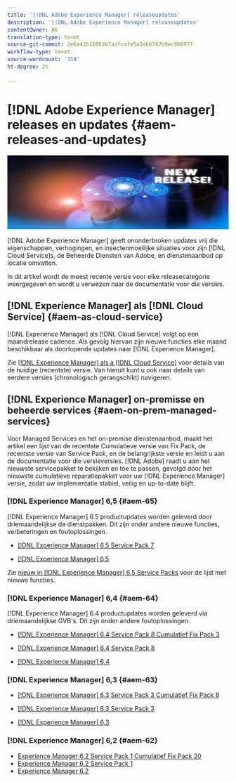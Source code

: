 ```yaml
---
title: '[!DNL Adobe Experience Manager] releaseupdates'
description: '[!DNL Adobe Experience Manager] releaseupdates'
contentOwner: AK
translation-type: tm+mt
source-git-commit: 2e6a43b1608d07adfcafe5a5db6747b9ec966977
workflow-type: tm+mt
source-wordcount: '310'
ht-degree: 2%

---
```



# [!DNL Adobe Experience Manager] releases en updates  {#aem-releases-and-updates}

![[!DNL Experience Manager] nieuwe releases](assets/new-aem-releases1.jpeg)

[!DNL Adobe Experience Manager] geeft ononderbroken updates vrij die eigenschappen, verhogingen, en insectenmoeilijke situaties voor zijn  [!DNL Cloud Service]s, de Beheerde Diensten van Adobe, en dienstenaanbod op locatie omvatten.

In dit artikel wordt de meest recente versie voor elke releasecategorie weergegeven en wordt u verwezen naar de documentatie voor die versies.

## [!DNL Experience Manager] als  [!DNL Cloud Service] {#aem-as-cloud-service}

[!DNL Experience Manager] als  [!DNL Cloud Service] volgt op een maandrelease cadence. Als gevolg hiervan zijn nieuwe functies elke maand beschikbaar als doorlopende updates naar [!DNL Experience Manager].

Zie [[!DNL Experience Manager] als a [!DNL Cloud Service]](https://experienceleague.adobe.com/docs/experience-manager-cloud-service/release-notes/release-notes/release-notes-current.html) voor details van de huidige (recentste) versie. Van hieruit kunt u ook naar details van eerdere versies (chronologisch gerangschikt) navigeren.

## [!DNL Experience Manager] on-premisse en beheerde services  {#aem-on-prem-managed-services}

Voor Managed Services en het on-premise dienstenaanbod, maakt het artikel een lijst van de recentste Cumulatieve versie van Fix Pack, de recentste versie van Service Pack, en de belangrijkste versie en leidt u aan de documentatie voor die versieversies. [!DNL Adobe] raadt u aan het nieuwste servicepakket te bekijken en toe te passen, gevolgd door het nieuwste cumulatieve reparatiepakket voor uw  [!DNL Experience Manager] versie, zodat uw implementatie stabiel, veilig en up-to-date blijft.

### [!DNL Experience Manager] 6,5  {#aem-65}

[!DNL Experience Manager] 6.5 productupdates worden geleverd door driemaandelijkse de dienstpakken. Dit zijn onder andere nieuwe functies, verbeteringen en foutoplossingen.

* [[!DNL Experience Manager] 6.5 Service Pack 7](https://experienceleague.adobe.com/docs/experience-manager-65/release-notes/service-pack/sp-release-notes.html)

* [[!DNL Experience Manager] 6,5](https://experienceleague.adobe.com/docs/experience-manager-65/release-notes/release-notes.html)

Zie [nieuw in [!DNL Experience Manager] 6.5 Service Packs](https://experienceleague.adobe.com/docs/experience-manager-65/release-notes/service-pack/new-features-latest-service-pack.html) voor de lijst met nieuwe functies.

### [!DNL Experience Manager] 6,4  {#aem-64}

[!DNL Experience Manager] 6.4 productupdates worden geleverd via driemaandelijkse GVB&#39;s. Dit zijn onder andere foutoplossingen.

* [[!DNL Experience Manager] 6.4 Service Pack 8 Cumulatief Fix Pack 3](https://experienceleague.adobe.com/docs/experience-manager-64/release-notes/cfp-release-notes.html)

* [[!DNL Experience Manager] 6.4 Service Pack 8](https://experienceleague.adobe.com/docs/experience-manager-64/release-notes/sp-release-notes.html)

* [[!DNL Experience Manager] 6,4](https://experienceleague.adobe.com/docs/experience-manager-64/release-notes/release-notes.html)

### [!DNL Experience Manager] 6,3  {#aem-63}

* [[!DNL Experience Manager] 6.3 Service Pack 3 Cumulatief Fix Pack 8](https://experienceleague.adobe.com/docs/experience-manager-release-information/aem-release-updates/previous-updates/release-notes-aem-6-3-cumulative-fix-pack.html)

* [[!DNL Experience Manager] 6.3 Service Pack 3](https://helpx.adobe.com/experience-manager/6-3/release-notes/sp3-release-notes.html)

* [[!DNL Experience Manager] 6,3](https://helpx.adobe.com/experience-manager/6-3/release-notes.html)

### [!DNL Experience Manager] 6,2  {#aem-62}

<!-- TBD: This content will soon be archived and new links can move to aem-previous-versions.md article. See status in UGP-1894.
-->

* [Experience Manager 6.2 Service Pack 1 Cumulatief Fix Pack 20](https://helpx.adobe.com/experience-manager/release-notes--aem-6-2-cumulative-fix-pack.html)
* [Experience Manager 6.2 Service Pack 1](https://helpx.adobe.com/experience-manager/6-2/release-notes/sp1.html)
* [Experience Manager 6.2](https://helpx.adobe.com/experience-manager/6-2/release-notes.html)
